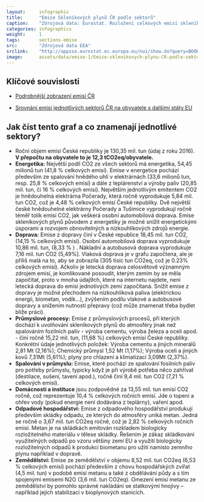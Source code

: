```yaml
---
layout:     infographic
title:      "Emise Skleníkových plynů ČR podle sektorů"
caption:    "Zdrojová data: Eurostat. Rozložení celkových emisí skleníkových plynů (v tunách CO2 ekvivalentu) v ČR za jeden rok v jednotlivých sektorech lidské činnosti. Roční objem emisí České republiky je 130,35 mil. tun (údaj z roku 2016). V přepočtu na obyvatele to je 12,3 tCO2eq/obyvatele."
categories: infographics
weight:     1
tags:       sections-emise
src:	    "Zdrojová data EEA"
srclink:    "http://appsso.eurostat.ec.europa.eu/nui/show.do?query=BOOKMARK_DS-089165_QID_20FB36E9_UID_-3F171EB0&layout=GEO,L,X,0;AIREMSECT,B,Y,0;UNIT,L,Z,0;AIRPOL,L,Z,1;TIME,C,Z,2;INDICATORS,C,Z,3;&zSelection=DS-089165INDICATORS,OBS_FLAG;DS-089165TIME,2016;DS-089165UNIT,MIO_T;DS-089165AIRPOL,GHG;&rankName1=UNIT_1_2_-1_2&rankName2=AIRPOL_1_2_-1_2&rankName3=INDICATORS_1_2_-1_2&rankName4=TIME_1_0_0_0&rankName5=GEO_1_2_0_0&rankName6=AIREMSECT_1_2_0_1&rStp=&cStp=&rDCh=&cDCh=&rDM=true&cDM=true&footnes=false&empty=false&wai=false&time_mode=NONE&time_most_recent=false&lang=EN&cfo=%23%23%23.%23%23%23%2C%23%23%23"
image:      assets/data/emise-1/Emise-sklenikovych-plynu-CR-podle-sektoru
---
```




## Klíčové souvislosti 

- [Podrobnější zobrazení emisí ČR](https://faktaoklimatu.cz/infographics/emise-2/) 
<!-- Srovnání emisí států EU viz graf FIXME -->
<!-- Srovnání emisí na obyvatele pro státy EU FIXME-->
- [Srovnání emisí jednotlivých sektorů ČR na obyvatele s dalšími státy EU](https://faktaoklimatu.cz/infographics/emise-3/) 

## Jak číst tento graf a co znamenají jednotlivé sektory?

- Roční objem emisí České republiky je 130,35 mil. tun (údaj z roku 2016). __V přepočtu na obyvatele to je 12,3 tCO2eq/obyvatele.__ 
- __Energetika:__ Největší podíl CO2 ze všech sektorů má energetika, 54,45 milionů tun (41,8 % celkových emisí). Emise v energetice pochází především ze spalování hnědého uhlí v elektrárnách (33,6 milionů tun, resp. 25,8 % celkových emisí) a dále z teplárenství a výroby paliv (20,85 mil. tun, či 16 % celkových emisí). Největším jednotlivým emitentem CO2 je hnědouhelná elektrárna Počerady, která ročně vyprodukuje 5,84 mil. tun CO2, což je 4,48 % celkových emisí České republiky. Dvě největší české hnědouhelné elektrárny Počerady a Tušimice vyprodukují ročně téměř tolik emisí CO2, jak veškerá osobní automobilová doprava. Emise skleníkových plynů původem z energetiky je možné snížit energetickými úsporami a rozvojem obnovitelných a nízkouhlíkových zdrojů energie.
- __Doprava:__ Emise z dopravy činí v České republice 18,45 mil. tun CO2, (14,15 % celkových emisí). Osobní automobilová doprava vyprodukuje 10,86 mil. tun, (8,33 % ) <!--(FIXME kolik je to km na osobu ročně?)-->. Nákladní a autobusová doprava vyprodukuje 7,16 mil. tun CO2 (5,49%]. Vlaková doprava je v grafu započtena, ale je příliš malá na to, aby se zobrazila (305 tisíc tun CO2eq, což je 0.23% celkových emisí). Ačkoliv je letecká doprava celosvětově významným zdrojem emisí, je komlikované posoudit, kterým zemím by se měla započítat, proto v mnoha údaj9ch, které na internetu najdete, není letecká doprava do emisí jednotivých zemí započítaná. Snížit emise z dopravy je možné přechodem na nízkouhlíková paliva (elektrickou energii, biometan, vodík...), zvýšením podílu vlakové a autobusové dopravy a snížením nutnosti přepravy (což může znamenat třeba bydlet blíže práci). 
- __Průmyslové procesy:__ Emise z průmyslových procesů, při kterých dochází k uvolňování skleníkových plynů do atmosféry jinak než spalováním fozilních paliv - výroba cementu, výroba železa a oceli apod. - činí ročně 15,22 mil. tun, (11,68 %) celkových emisí České republiky. Konkrétní údaje jednotlivých položek: Výroba cementu a jiných minerálů 2,81 Mt (2,16%); Chemický průmysl 1,52 Mt (1,17%); Výroba oceli a jiných kovů 7,31Mt (5,61%); plyny pro chlazení a klimatizaci 3,09Mt (2,37%). 
- __Spalování v průmyslu:__ Emise, které pochází ze spalování fosilních paliv pro potřeby průmyslu, typicky když je při výrobě potřeba něco zahřívat (destilace, sušení, tavení apod.), ročně činí 9,4 mil. tun CO2 (7,21 % celkových emisí).
- __Domácnosti a instituce__ jsou zodpovědné za 13,55 mil. tun emisí CO2 ročně, což reprezentuje 10,4 % celkových ročních emisí. Jde o topení a ohřev vody (pokud energie není dodávána z teplárny), vaření apod.
- __Odpadové hospodářství:__ Emise z odpadového hospodářství produkují především skládky odpadu, ze kterých do atmosféry uniká metan. Jedná se ročně o 3,67 mil. tun CO2eq ročně, což je 2,82 % celkových ročních emisí. Metan je na skládkách emitován rozkladem biologicky rozložitelného materiálu v tělese skládky. Řešením je zákaz skládkování využitelných odpadů po vzoru většiny zemí EU a využití biologicky rozložitelných odpadů k produkci biometanu pro užití namísto zemního plynu například v dopravě.
- __Zemědělství:__ Emise ze zemědělství v objemu 8,52 mil. tun CO2eq (6,53 % celkových emisí) pochází především z chovu hospodářských zvířat (4,5 mil. tun) v podobě emisí metanu a také z obdělávání půdy a s tím spojenými emisemi N2O (3,6 mil. tun CO2eq). Omezení emisí metanu ze zemědělství by pomohlo správné nakládání se statkovými hnojivy – například jejich stabilizací v bioplynových stanicích.



<!-- ### Je 130 Mt CO2 málo, nebo moc?
Je to __příliš mnoho__. Na to, abychom udrželi globální nárust průměrných teplot v přijatelné úrovni (tj. cca 1,5°C viz viz [FIXME odkaz na jinou infografiku](http://fix.me)), potřebujeme snížit emise na nulu (!) Nulové emise jsou možné díky tomu, že krom emitentů skleníkových plynů existují také jejich pohlcovače (způsobující úbytek) - např. lesy.
### Jak jsme na tom v porovnání s jinými státy světa?
Nejsme na tom moc dobře - v rámci světa jsme FIXME-tý největší znečišťovatel. Pro rychlé zorientování se:
- Indie cca FIXME Mt
- Švédsko cca FIXME Mt
- Čína cca FIXME Mt
- ČR cca FIXME Mt
- USA cca FIXME Mt
Asi nepřekvapí, že jsme větší znečišťovatelé než např. Německo, Francie či Švédsko. Bohužel ale, máme taky vyšší emise než třeba Polsko, Maďarsko či Slovensko.
### Co s tím můžu jako jednotlivec dělat? Na co se zaměřit?
Je zřejmé, že nemáme jako jednotlivci stejný vliv a možnosti věci měnit ve všech oblastech - měnit průmyslové procesy a spalování jako jednotlivec můžu těžko. Naproti tomu, zvolit si pro svou cestu ekologický způsob přepravy (tedy neletět), zateplit dům, změnit dodavatele elektřiny či výrazně omezit konzumaci masa mohu poměrně snadno, a taky celkem rychle.
### Na to jsem krátký - není to spíš o politice a zákonech?
Na množství emisí má každý z nás přímý vliv, svým chováním jejich množství můžeme výrazně ovlivnit - viz předchozí otázka. Nicméně, v sektorech jako je např. výroba elektřiny a energetický mix je třeba politického tlaku a úprav zákonů a nařízení. Tyto sektory tedy jako občan můžu výrazně ovlivnit ve volbách - jakou prioritu dává mnou podporovaný politický subjekt tématu klimatické krize? Jaké environmentální body má ve svém volebním programu?
### Kde je největší potenciál na snížení a v jakém časovém horizontu?
FIXME
### Kolik je FIXME Mt CO2?
FIXME Mt CO2 si můžete představit např. jako:
- FIXME zaplněných plaveckých bazénů
- FIXME leteckých balónů
- FIXME...
## Detailní rozbor a další informace ke grafu
## Další odkazy-->
<!--* [Example.com](https://example.com) toto je příklad odkazu -->

